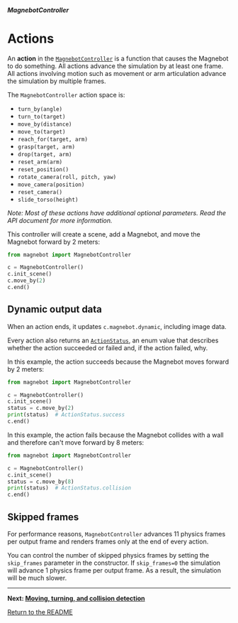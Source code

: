##### MagnebotController

# Actions

An **action** in the [`MagnebotController`](../../api/magnebot_controller.md) is a function that causes the Magnebot to do something. All actions advance the simulation by at least one frame. All actions involving motion such as movement or arm articulation advance the simulation by multiple frames.

The `MagnebotController` action space is:

- `turn_by(angle)`
- `turn_to(target)`
- `move_by(distance)`
- `move_to(target)`
- `reach_for(target, arm)`
- `grasp(target, arm)`
- `drop(target, arm)`
- `reset_arm(arm)`
- `reset_position()`
- `rotate_camera(roll, pitch, yaw)`
- `move_camera(position)`
- `reset_camera()`
- `slide_torso(height)`

*Note:  Most of these actions have additional optional parameters. Read the API document for more information.*

This controller will create a scene, add a Magnebot, and move the Magnebot forward by 2 meters:

```python
from magnebot import MagnebotController

c = MagnebotController()
c.init_scene()
c.move_by(2)
c.end()
```

## Dynamic output data

When an action ends, it updates `c.magnebot.dynamic`, including image data.

Every action also returns an [`ActionStatus`](../../api/action_status.md), an enum value that describes whether the action succeeded or failed and, if the action failed, why.

In this example, the action succeeds because the Magnebot moves forward by 2 meters:

```python
from magnebot import MagnebotController

c = MagnebotController()
c.init_scene()
status = c.move_by(2)
print(status)  # ActionStatus.success
c.end()
```

In this example, the action fails because the Magnebot collides with a wall and therefore can't move forward by 8 meters:

```python
from magnebot import MagnebotController

c = MagnebotController()
c.init_scene()
status = c.move_by(8)
print(status)  # ActionStatus.collision
c.end()
```

## Skipped frames

For performance reasons, `MagnebotController` advances 11 physics frames per output frame and renders frames only at the end of every action.

You can control the number of skipped physics frames by setting the `skip_frames` parameter in the constructor. If `skip_frames=0` the simulation will advance 1 physics frame per output frame. As a result, the simulation will be much slower.

***

**Next: [Moving, turning, and collision detection](movement.md)**

[Return to the README](../../../README.md)

